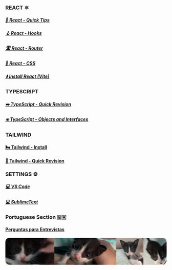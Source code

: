### REACT ⚛️
##### [🚀 React - Quick Tips](./reference/frameworks/react/QuickTips.md)
##### [🪝 React - Hooks](./reference/frameworks/react/ReactHooks.md)
##### [🛣️ React - Router](./reference/frameworks/react/ReactRouter.md)
##### [💠 React - CSS](./reference/frameworks/react/ReactCSS.md)
##### [⬇️ Install React (Vite)](./reference/frameworks/react/Vite-React-Install-Guide.md)

### TYPESCRIPT
##### [➡️ TypeScript - Quick Revision](./reference/languages/typescript/QuickRevision.md)
##### [❇️ TypeScript - Objects and Interfaces](./reference/languages/typescript/ObjectsAndInterfaces.md)

### TAILWIND
#### [🌬️ Tailwind - Install](./reference/library/tailwind/install.md)
#### [🍃 Tailwind - Quick Revision](./reference/library/tailwind/QuickRevision.md)


### SETTINGS ⚙
##### [💻 VS Code](./dotfiles/vscode.md)
##### [💻 SublimeText](./dotfiles/sublime.md)

### Portuguese Section 🇧🇷
#### [Perguntas para Entrevistas](Perguntas.md)

![](./imgs/mdbanner.png)
